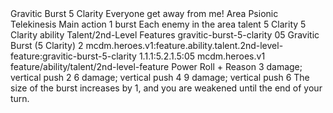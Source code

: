 <ability>
  <name>Gravitic Burst</name>
  <cost>5 Clarity</cost>
  <flavor>Everyone get away from me!</flavor>
  <keywords>
    <keyword>Area</keyword>
    <keyword>Psionic</keyword>
    <keyword>Telekinesis</keyword>
  </keywords>
  <type>Main action</type>
  <distance>1 burst</distance>
  <target>Each enemy in the area</target>
  <metadata>
    <class>talent</class>
    <cost>5 Clarity</cost>
    <cost_amount>5</cost_amount>
    <cost_resource>Clarity</cost_resource>
    <feature_type>ability</feature_type>
    <file_dpath>Talent/2nd-Level Features</file_dpath>
    <item_id>gravitic-burst-5-clarity</item_id>
    <item_index>05</item_index>
    <item_name>Gravitic Burst (5 Clarity)</item_name>
    <level>2</level>
    <scc>mcdm.heroes.v1:feature.ability.talent.2nd-level-feature:gravitic-burst-5-clarity</scc>
    <scdc>1.1.1:5.2.1.5:05</scdc>
    <source>mcdm.heroes.v1</source>
    <type>feature/ability/talent/2nd-level-feature</type>
  </metadata>
  <effects>
    <effect type="roll">
      <roll>Power Roll + Reason</roll>
      <t1>3 damage; vertical push 2</t1>
      <t2>6 damage; vertical push 4</t2>
      <t3>9 damage; vertical push 6</t3>
    </effect>
    <effect type="mundane" name="Strained">The size of the burst increases by 1, and you are weakened until the end of your turn.</effect>
  </effects>
</ability>
